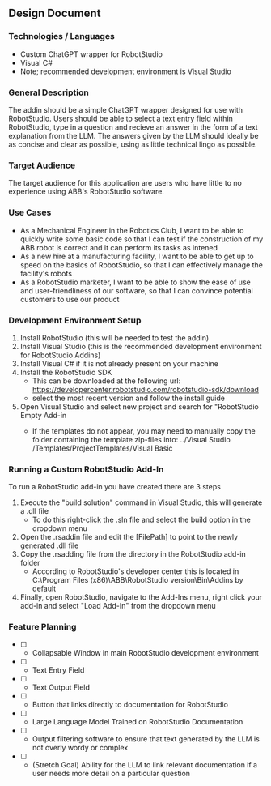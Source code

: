 ## Design Document

### Technologies / Languages
- Custom ChatGPT wrapper for RobotStudio
- Visual C#
- Note; recommended development environment is Visual Studio

### General Description
The addin should be a simple ChatGPT wrapper designed for use with RobotStudio. Users should be able to select a text entry field 
within RobotStudio, type in a question and recieve an answer in the form of a text explanation from the LLM. The answers given by
the LLM should ideally be as concise and clear as possible, using as little technical lingo as possible.

### Target Audience
The target audience for this application are users who have little to no experience using ABB's RobotStudio software.

### Use Cases
- As a Mechanical Engineer in the Robotics Club, I want to be able to quickly write some basic code so that I can test if the construction of my ABB robot is correct and it can perform its tasks as intened
- As a new hire at a manufacturing facility, I want to be able to get up to speed on the basics of RobotStudio, so that I can effectively manage the facility's robots
- As a RobotStudio marketer, I want to be able to show the ease of use and user-friendliness of our software, so that I can convince potential customers to use our product

### Development Environment Setup
1. Install RobotStudio (this will be needed to test the addin)
2. Install Visual Studio (this is the recommended development environment for RobotStudio Addins)
3. Install Visual C# if it is not already present on your machine
4. Install the RobotStudio SDK
    - This can be downloaded at the following url: https://developercenter.robotstudio.com/robotstudio-sdk/download
    - select the most recent version and follow the install guide
5. Open Visual Studio and select new project and search for "RobotStudio <version> Empty Add-in
    - If the templates do not appear, you may need to manually copy the folder containing the template zip-files into:
      ../Visual Studio <version>/Templates/ProjectTemplates/Visual Basic

### Running a Custom RobotStudio Add-In
To run a RobotStudio add-in you have created there are 3 steps
1. Execute the "build solution" command in Visual Studio, this will generate a .dll file
    - To do this right-click the .sln file and select the build option in the dropdown menu
2. Open the .rsaddin file and edit the <Path> [FilePath] </Path> to point to the newly generated .dll file
3. Copy the .rsadding file from the directory in the RobotStudio add-in folder
    - According to RobotStudio's developer center this is located in C:\Program Files (x86)\ABB\RobotStudio version\Bin\Addins by default
5. Finally, open RobotStudio, navigate to the Add-Ins menu, right click your add-in and select "Load Add-In" from the dropdown menu

### Feature Planning
- [ ] - Collapsable Window in main RobotStudio development environment
- [ ] - Text Entry Field
- [ ] - Text Output Field
- [ ] - Button that links directly to documentation for RobotStudio
- [ ] - Large Language Model Trained on RobotStudio Documentation
- [ ] - Output filtering software to ensure that text generated by the LLM is not overly wordy or complex
- [ ] - (Stretch Goal) Ability for the LLM to link relevant documentation if a user needs more detail on a particular question
